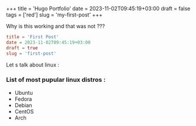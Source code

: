 +++
title = 'Hugo Portfolio'
date = 2023-11-02T09:45:19+03:00
draft = false
tags = ['red']
slug = 'my-first-post'
+++

Why is this working and that was not ???

```toml
title = 'First Post'
date = 2023-11-02T09:45:19+03:00
draft = true
slug = 'first-post'

```

Let s talk about linux :

### List of most pupular linux distros :

- Ubuntu
- Fedora
- Debian
- CentOS
- Arch
